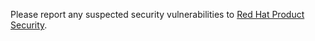 Please report any suspected security vulnerabilities to [Red Hat Product Security](https://access.redhat.com/security/team/contact).